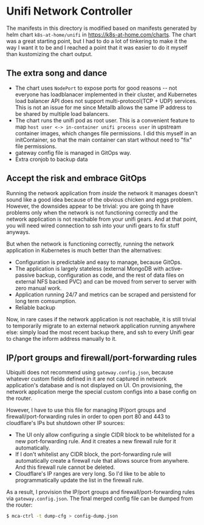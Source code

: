 # Unifi Network Controller

The manifests in this directory is modified based on manifests generated by helm chart `k8s-at-home/unifi` in https://k8s-at-home.com/charts. The chart was a great starting point, but I had to do a lot of tinkering to make it the way I want it to be and I reached a point that it was easier to do it myself than kustomizing the chart output.

## The extra song and dance

- The chart uses `NodePort` to expose ports for good reasons -- not everyone has loadblanacer implemented in their cluster, and Kubernetes load balancer API does not support multi-protocol(TCP + UDP) services. This is not an issue for me since Metallb allows the same IP address to be shared by multiple load balancers.
- The chart runs the unifi pod as root user. This is a convenient feature to map `host user <-> in-container unifi process user` in upstream container images, which changes file permissions. I did this myself in an initContainer, so that the main container can start without need to "fix" file permissions.
- gateway config file is managed in GitOps way.
- Extra cronjob to backup data

## Accept the risk and embrace GitOps

Running the network application from _inside_ the network it manages doesn't sound like a good idea because of the obvious chicken and eggs problem. However, the downsides appear to be trivial: you are going th have problems only when the network is not functioning correctly and the network application is not reachable from your unifi gears. And at that point, you will need wired connection to ssh into your unifi gears to fix stuff anyways.

But when the network is functioning correctly, running the network application in Kubernetes is much better than the alternatives:

- Configuration is predictable and easy to manage, because GitOps.
- The application is largely stateless (external MongoDB with active-passive backup, configuration as code, and the rest of data files on external NFS backed PVC) and can be moved from server to server with zero manual work.
- Application running 24/7 and metrics can be scraped and persistend for long term comsumption.
- Reliable backup

Now, in rare cases if the network application is not reachable, it is still trivial to temporarily migrate to an external network application running anywhere else: simply load the most recent backup there, and ssh to every Unifi gear to change the inform address manually to it.

## IP/port groups and firewall/port-forwarding rules

Ubiquiti does not recommend using `gateway.config.json`, because whatever custom fields defined in it are not captured in network application's database and is not displayed on UI. On provisioning, the network application merge the special custom configs into a base config on the router.

However, I have to use this file for managing IP/port groups and firewall/port-forwarding rules in order to open port 80 and 443 to cloudflare's IPs but shutdown other IP sources:

- The UI only allow configuring a single CIDR block to be whitelisted for a new port-forwarding rule. And it creates a new firewall rule for it automatically.
- If I don't whitelist any CIDR block, the port-forwarding rule will automatically create a firewall rule that allows source from anywhere. And this firewall rule cannot be deleted.
- Cloudflare's IP ranges are very long. So I'd like to be able to programmatically update the list in the firewall rule.

As a result, I provision the IP/port groups and firewall/port-forwarding rules via `gateway.config.json`. The final merged config file can be dumped from the router:

```bash
$ mca-ctrl -t dump-cfg > config-dump.json
```
